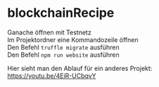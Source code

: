 # blockchainRecipe  
Ganache öffnen mit Testnetz   
Im Projektordner eine Kommandozeile öffnen  
Den Befehl ```truffle migrate``` ausführen  
Den Befehl ```npm run website``` ausführen  
  
Hier sieht man den Ablauf für ein anderes Projekt:  
https://youtu.be/4EiR-UCbqvY  
